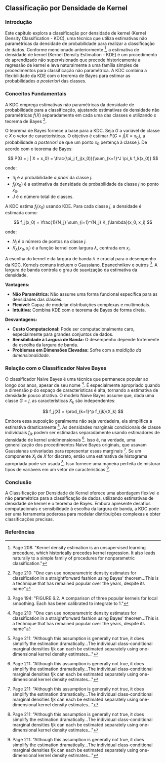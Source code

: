 ## Classificação por Densidade de Kernel

### Introdução
Este capítulo explora a classificação por densidade de kernel (Kernel Density Classification - KDC), uma técnica que utiliza estimativas não paramétricas da densidade de probabilidade para realizar a classificação de dados. Conforme mencionado anteriormente [^208], a estimativa de densidade de kernel (Kernel Density Estimation - KDE) é um procedimento de aprendizado não supervisionado que precede historicamente a regressão de kernel e leva naturalmente a uma família simples de procedimentos para classificação não paramétrica. A KDC combina a flexibilidade da KDE com o teorema de Bayes para estimar as probabilidades *a posteriori* das classes.

### Conceitos Fundamentais

A KDC emprega estimativas não paramétricas da densidade de probabilidade para a classificação, ajustando estimativas de densidade não paramétricas $f(X)$ separadamente em cada uma das classes e utilizando o teorema de Bayes [^210].

O teorema de Bayes fornece a base para a KDC. Seja $G$ a variável de classe e $X$ o vetor de características. O objetivo é estimar $P(G = j | X = x_0)$, a probabilidade *a posteriori* de que um ponto $x_0$ pertença à classe $j$. De acordo com o teorema de Bayes:

$$ P(G = j | X = x_0) = \frac{\pi_j f_j(x_0)}{\sum_{k=1}^J \pi_k f_k(x_0)} $$

onde:
*   $\pi_j$ é a probabilidade *a priori* da classe $j$.
*   $f_j(x_0)$ é a estimativa da densidade de probabilidade da classe $j$ no ponto $x_0$.
*   $J$ é o número total de classes.

A KDC estima $f_j(x_0)$ usando KDE. Para cada classe $j$, a densidade é estimada como:

$$ f_j(x_0) = \frac{1}{N_j} \sum_{i=1}^{N_j} K_{\lambda}(x_0, x_i) $$

onde:
*   $N_j$ é o número de pontos na classe $j$.
*   $K_{\lambda}(x_0, x_i)$ é a função kernel com largura $\lambda$, centrada em $x_i$.

A escolha do kernel e da largura de banda $\lambda$ é crucial para o desempenho da KDC. Kernels comuns incluem o Gaussiano, Epanechnikov e outros [^194]. A largura de banda controla o grau de suavização da estimativa da densidade.

**Vantagens:**
*   **Não Paramétrica:** Não assume uma forma funcional específica para as densidades das classes.
*   **Flexível:** Capaz de modelar distribuições complexas e multimodais.
*   **Intuitiva:** Combina KDE com o teorema de Bayes de forma direta.

**Desvantagens:**
*   **Custo Computacional:** Pode ser computacionalmente caro, especialmente para grandes conjuntos de dados.
*   **Sensibilidade à Largura de Banda:** O desempenho depende fortemente da escolha da largura de banda.
*   **Problemas em Dimensões Elevadas:** Sofre com a *maldição da dimensionalidade*.

### Relação com o Classificador Naive Bayes

O classificador Naive Bayes é uma técnica que permanece popular ao longo dos anos, apesar de seu nome [^210]. É especialmente apropriado quando a dimensão $p$ do espaço de características é alta, tornando a estimativa de densidade pouco atrativa. O modelo Naive Bayes assume que, dada uma classe $G = j$, as características $X_k$ são independentes:

$$ f_j(X) = \prod_{k=1}^p f_{jk}(X_k) $$

Embora essa suposição geralmente não seja verdadeira, ela simplifica a estimativa drasticamente [^211]. As densidades marginais condicionais de classe individuais $f_{jk}$ podem ser estimadas separadamente usando estimadores de densidade de kernel unidimensionais [^211]. Isso é, na verdade, uma generalização dos procedimentos Naive Bayes originais, que usavam Gaussianas univariadas para representar essas marginais [^211]. Se um componente $X_j$ de $X$ for discreto, então uma estimativa de histograma apropriada pode ser usada [^211]. Isso fornece uma maneira perfeita de misturar tipos de variáveis em um vetor de características [^211].

### Conclusão

A Classificação por Densidade de Kernel oferece uma abordagem flexível e não paramétrica para a classificação de dados, utilizando estimativas de densidade de kernel e o teorema de Bayes. Embora apresente desafios computacionais e sensibilidade à escolha da largura de banda, a KDC pode ser uma ferramenta poderosa para modelar distribuições complexas e obter classificações precisas.

### Referências
[^208]: Page 208: "Kernel density estimation is an unsupervised learning procedure, which historically precedes kernel regression. It also leads naturally to a simple family of procedures for nonparametric classification."
[^210]: Page 210: "One can use nonparametric density estimates for classification in a straightforward fashion using Bayes\' theorem...This is a technique that has remained popular over the years, despite its name"
[^211]: Page 211: "Although this assumption is generally not true, it does simplify the estimation dramatically...The individual class-conditional marginal densities fjk can each be estimated separately using one-dimensional kernel density estimates..."
[^194]: Page 194: "FIGURE 6.2. A comparison of three popular kernels for local smoothing. Each has been calibrated to integrate to 1."
<!-- END -->